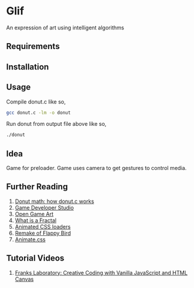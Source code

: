 # Glif

An expression of art using intelligent algorithms

## Requirements

## Installation

## Usage

Compile donut.c like so,

```bash
gcc donut.c -lm -o donut
```

Run donut from output file above like so,

```bash
./donut
```

## Idea

Game for preloader. Game uses camera to get gestures to control media.

## Further Reading

1. [Donut math: how donut.c works](https://www.a1k0n.net/2011/07/20/donut-math.html)
2. [Game Developer Studio](https://www.gamedeveloperstudio.com/index.php)
3. [Open Game Art](https://opengameart.org/)
4. [What is a Fractal](https://iternal.us/what-is-a-fractal/)
5. [Animated CSS loaders](https://dev.to/j3nnning/animated-css-loaders-2km4)
6. [Remake of Flappy Bird](https://github.com/D4rk1n/JS-Flappy-Bird)
7. [Animate.css](https://animate.style/)

## Tutorial Videos

1. [Franks Laboratory: Creative Coding with Vanilla JavaScript and HTML Canvas](https://www.youtube.com/playlist?list=PLYElE_rzEw_siuo-kkHh5h7Sk--6IPYNh)
